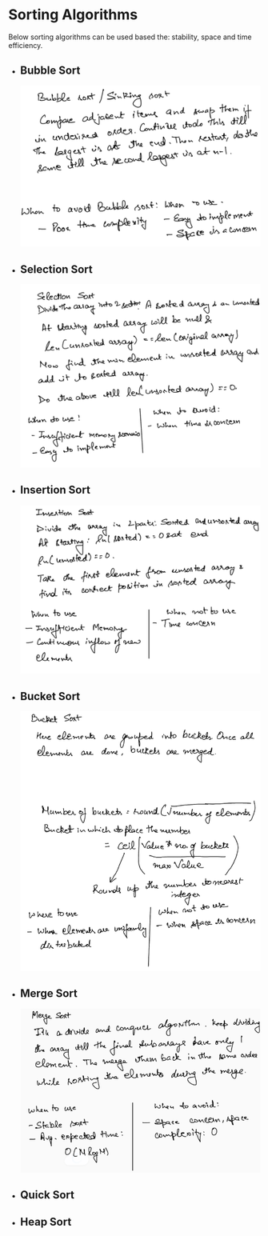 # Sorting Algorithms
Below sorting algorithms can be used based the: stability, space and time efficiency.
* ## Bubble Sort
    ![Bubble Sort](images/bubble_sort.png)
* ## Selection Sort
    ![Selection Sort](images/selection_sort.png)
* ## Insertion Sort
    ![Insertion Sort](images/insertion_sort.png)
* ## Bucket Sort
    ![Bucket Sort](images/bucket_sort.png)
* ## Merge Sort
    ![Merge Sort](images/merge_sort.png)
* ## Quick Sort

* ## Heap Sort